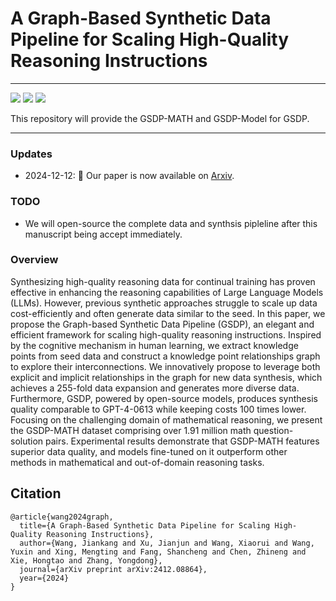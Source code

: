 # A Graph-Based Synthetic Data Pipeline for Scaling High-Quality Reasoning Instructions



-----

<a href='#'><img src='https://img.shields.io/badge/Project-Page-Green'></a>
<a href='https://arxiv.org/abs/2412.08864'><img src='https://img.shields.io/badge/Paper-PDF-orange'></a> 
<a href='https://github.com/Jayce1kk/GSDP/blob/main/sampled_GSDP_20K.jsonl'><img src='https://img.shields.io/badge/Dataset-HuggingFace-blue'></a>

This repository will provide the GSDP-MATH and GSDP-Model for GSDP.

-----------

### Updates

- 2024-12-12: 📄 Our paper is now available on [Arxiv](https://arxiv.org/abs/2412.08864).

### TODO

- We will open-source the complete data and synthsis pipleline after this manuscript being accept immediately.

### Overview

Synthesizing high-quality reasoning data for continual training has proven effective in enhancing the reasoning capabilities of Large Language Models (LLMs). However, previous synthetic approaches struggle to scale up data cost-efficiently and often generate data similar to the seed. In this paper, we propose the Graph-based Synthetic Data Pipeline (GSDP), an elegant and efficient framework for scaling high-quality reasoning instructions. Inspired by the cognitive mechanism in human learning, we extract knowledge points from seed data and construct a knowledge point relationships graph to explore their interconnections. We innovatively propose to leverage both explicit and implicit relationships in the graph for new data synthesis, which achieves a 255-fold data expansion and generates more diverse data. Furthermore, GSDP, powered by open-source models, produces synthesis quality comparable to GPT-4-0613 while keeping costs 100 times lower. Focusing on the challenging domain of mathematical reasoning, we present the GSDP-MATH dataset comprising over 1.91 million math question-solution pairs. Experimental results demonstrate that GSDP-MATH features superior data quality, and models fine-tuned on it outperform other methods in mathematical and out-of-domain reasoning tasks.

## Citation

```bibtext
@article{wang2024graph,
  title={A Graph-Based Synthetic Data Pipeline for Scaling High-Quality Reasoning Instructions},
  author={Wang, Jiankang and Xu, Jianjun and Wang, Xiaorui and Wang, Yuxin and Xing, Mengting and Fang, Shancheng and Chen, Zhineng and Xie, Hongtao and Zhang, Yongdong},
  journal={arXiv preprint arXiv:2412.08864},
  year={2024}
}
```
